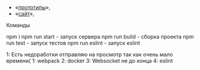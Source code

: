 - «[прототипы](https://www.figma.com/file/HjDvRLc8AomHvgEOU9Jv28/chat_abartsev?node-id=5%3A22)»,
- «[сайт](https://cocky-lumiere-067fff.netlify.app)»,

Команды

npm i
npm run start - запуск сервера
npm run build - сборка проекта
npm run test - запуск тестов
npm run eslint - запуск eslint

1: Есть недоработки отправляю на просмотр так как очень мало времени(
  1: webpack
  2: docker
  3: Websocket не до конца
  4: eslint
